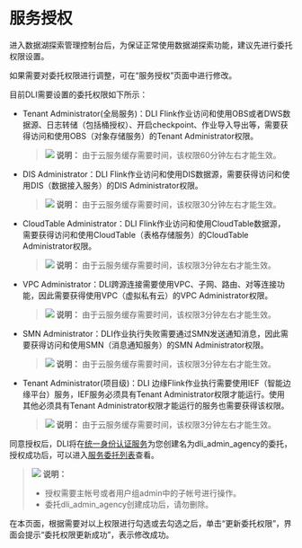 # 服务授权<a name="dli_01_0486"></a>

进入数据湖探索管理控制台后，为保证正常使用数据湖探索功能，建议先进行委托权限设置。

如果需要对委托权限进行调整，可在“服务授权”页面中进行修改。

目前DLI需要设置的委托权限如下所示：

-   Tenant Administrator\(全局服务\)：DLI Flink作业访问和使用OBS或者DWS数据源、日志转储（包括桶授权）、开启checkpoint、作业导入导出等，需要获得访问和使用OBS（对象存储服务）的Tenant Administrator权限。

    >![](public_sys-resources/icon-note.gif) **说明：** 
    >由于云服务缓存需要时间，该权限60分钟左右才能生效。

-   DIS Administrator：DLI Flink作业访问和使用DIS数据源，需要获得访问和使用DIS（数据接入服务）的DIS Administrator权限。

    >![](public_sys-resources/icon-note.gif) **说明：** 
    >由于云服务缓存需要时间，该权限30分钟左右才能生效。

-   CloudTable Administrator：DLI Flink作业访问和使用CloudTable数据源，需要获得访问和使用CloudTable（表格存储服务）的CloudTable Administrator权限。

    >![](public_sys-resources/icon-note.gif) **说明：** 
    >由于云服务缓存需要时间，该权限3分钟左右才能生效。

-   VPC Administrator：DLI跨源连接需要使用VPC、子网、路由、对等连接功能，因此需要获得使用VPC（虚拟私有云）的VPC Administrator权限。

    >![](public_sys-resources/icon-note.gif) **说明：** 
    >由于云服务缓存需要时间，该权限3分钟左右才能生效。

-   SMN Administrator：DLI作业执行失败需要通过SMN发送通知消息，因此需要获得访问和使用SMN（消息通知服务）的SMN Administrator权限。

    >![](public_sys-resources/icon-note.gif) **说明：** 
    >由于云服务缓存需要时间，该权限3分钟左右才能生效。

-   Tenant Administrator\(项目级\)：DLI 边缘Flink作业执行需要使用IEF（智能边缘平台）服务，IEF服务必须具有Tenant Administrator权限才能运行。使用其他必须具有Tenant Administrator权限才能运行的服务也需要获得该权限。

    >![](public_sys-resources/icon-note.gif) **说明：** 
    >由于云服务缓存需要时间，该权限3分钟左右才能生效。


同意授权后，DLI将在[统一身份认证服务](https://console.huaweicloud.com/iam#/iam/users)为您创建名为dli\_admin\_agency的委托，授权成功后，可以进入[服务委托列表](https://console.huaweicloud.com/iam#/iam/agencies)查看。

>![](public_sys-resources/icon-note.gif) **说明：** 
>-   授权需要主帐号或者用户组admin中的子帐号进行操作。
>-   委托dli\_admin\_agency创建成功后，请勿删除。

在本页面，根据需要对以上权限进行勾选或去勾选之后，单击“更新委托权限”，界面会提示“委托权限更新成功”，表示修改成功。

